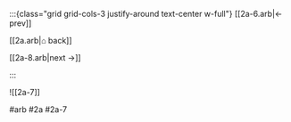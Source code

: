 :::{class="grid grid-cols-3 justify-around text-center w-full"}
[[2a-6.arb|← prev]]

[[2a.arb|⌂ back]]

[[2a-8.arb|next →]]

:::

![[2a-7]]

#arb #2a #2a-7